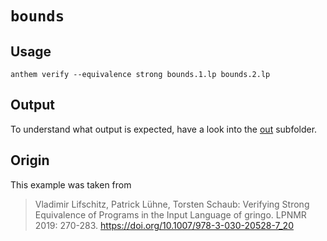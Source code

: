 # `bounds`

## Usage
```
anthem verify --equivalence strong bounds.1.lp bounds.2.lp
```

## Output
To understand what output is expected, have a look into the [out](./out) subfolder.

## Origin
This example was taken from

> Vladimir Lifschitz, Patrick Lühne, Torsten Schaub:
> Verifying Strong Equivalence of Programs in the Input Language of gringo. LPNMR 2019: 270-283.
> https://doi.org/10.1007/978-3-030-20528-7_20

